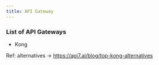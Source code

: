 ```yaml
---
title: API Gateway
---
```


### List of API Gateways

- Kong

Ref: alternatives -> https://api7.ai/blog/top-kong-alternatives